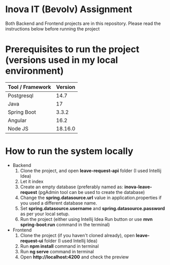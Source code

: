 # Inova IT (Bevolv) Assignment
Both Backend and Frontend projects are in this repository. Please read the instructions below before running the project

# Prerequisites to run the project (versions used in my local environment)
Tool / Framework | Version
--- | ---
Postgresql | 14.7
Java | 17
Spring Boot | 3.3.2
Angular | 16.2
Node JS | 18.16.0

# How to run the system locally
- Backend
    1. Clone the project, and open **leave-request-api** folder (I used Intellij Idea)
    2. Let it index
    3. Create an empty database (preferably named as: **inova-leave-request** (pgAdmin tool can be used to create the database)
    4. Change the **spring.datasource.url** value in application.properties if you used a different database name.
    5. Set **spring.datasource.username** and **spring.datasource.password** as per your local setup.
    6. Run the project (either using Intellij Idea Run button or use **mvn spring-boot:run** command in the terminal)
- Frontend
    1. Clone the project (if you haven't cloned already), open **leave-request-ui** folder (I used Intellij Idea)
    2. Run **npm install** command in terminal
    3. Run **ng serve** command in terminal
    4. Open **http://localhost:4200** and check the preview
